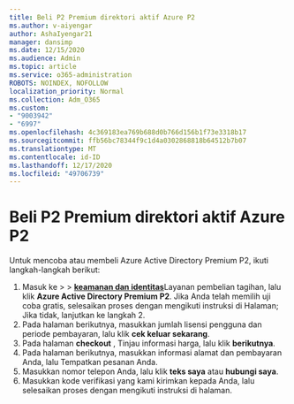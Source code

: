 ```yaml
---
title: Beli P2 Premium direktori aktif Azure P2
ms.author: v-aiyengar
author: AshaIyengar21
manager: dansimp
ms.date: 12/15/2020
ms.audience: Admin
ms.topic: article
ms.service: o365-administration
ROBOTS: NOINDEX, NOFOLLOW
localization_priority: Normal
ms.collection: Adm_O365
ms.custom:
- "9003942"
- "6997"
ms.openlocfilehash: 4c369183ea769b688d0b766d156b1f73e3318b17
ms.sourcegitcommit: ffb56bc78344f9c1d4a0302868818b64512b7b07
ms.translationtype: MT
ms.contentlocale: id-ID
ms.lasthandoff: 12/17/2020
ms.locfileid: "49706739"
---
```

# <a name="buy-azure-active-directory-premium-p2"></a>Beli P2 Premium direktori aktif Azure P2

Untuk mencoba atau membeli Azure Active Directory Premium P2, ikuti langkah-langkah berikut:

1. Masuk ke   >    >  [**keamanan dan identitas**](https://go.microsoft.com/fwlink/?linkid=2131946)Layanan pembelian tagihan, lalu klik **Azure Active Directory Premium P2**.
Jika Anda telah memilih uji coba gratis, selesaikan proses dengan mengikuti instruksi di Halaman; Jika tidak, lanjutkan ke langkah 2.
1. Pada halaman berikutnya, masukkan jumlah lisensi pengguna dan periode pembayaran, lalu klik **cek keluar sekarang**.
1. Pada halaman **checkout** , Tinjau informasi harga, lalu klik **berikutnya**.
1. Pada halaman berikutnya, masukkan informasi alamat dan pembayaran Anda, lalu Tempatkan pesanan Anda.
1. Masukkan nomor telepon Anda, lalu klik **teks saya** atau **hubungi saya**.
1. Masukkan kode verifikasi yang kami kirimkan kepada Anda, lalu selesaikan proses dengan mengikuti instruksi di halaman.
